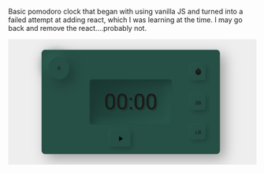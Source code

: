 Basic pomodoro clock that began with using vanilla JS and turned into a failed attempt at adding react, which I was learning at the time. I may go back and remove the react....probably not. 

![pomodoro-image](images/pomodoro.png)